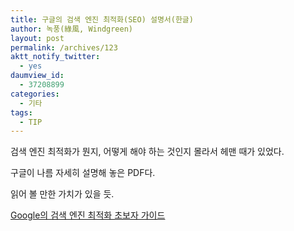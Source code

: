 ```yaml
---
title: 구글의 검색 엔진 최적화(SEO) 설명서(한글)
author: 녹풍(綠風, Windgreen)
layout: post
permalink: /archives/123
aktt_notify_twitter:
  - yes
daumview_id:
  - 37208899
categories:
  - 기타
tags:
  - TIP
---
```

검색 엔진 최적화가 뭔지, 어떻게 해야 하는 것인지 몰라서 헤맨 때가 있었다.

구글이 나름 자세히 설명해 놓은 PDF다.

읽어 볼 만한 가치가 있을 듯.

[Google의 검색 엔진 최적화 초보자 가이드][1]

 [1]: http://www.google.co.kr/intl/ko/webmasters/docs/search-engine-optimization-starter-guide-ko.pdf
